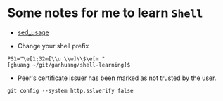 # Some notes for me to learn `Shell`

- [sed_usage](sed_usage.md)

- Change your shell prefix

```
PS1="\e[1;32m[\\u \\w]\\$\e[m "
[ghuang ~/git/ganhuang/shell-learning]$
```
- Peer's certificate issuer has been marked as not trusted by the user.

```
git config --system http.sslverify false
```
